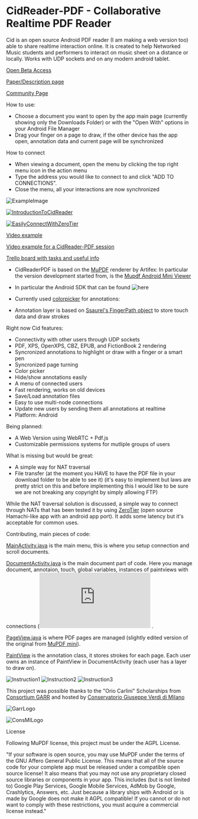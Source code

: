 # CidReader-PDF - Collaborative Realtime PDF Reader

Cid is an open source Android PDF reader (I am making a web version too) able to share realtime interaction online.
It is created to help Networked Music students and performers to interact on music sheet on a distance or locally.
Works with UDP sockets and on any modern android tablet.

[Open Beta Access](https://play.google.com/apps/testing/com.pietrocola.enrico.CidReader)

[Paper/Description page](http://enricopietrocola.com/cidreader/)

[Community Page](https://www.reddit.com/r/CidReaderPDF/)

How to use:

- Choose a document you want to open by the app main page (currently showing only the Downloads Folder) or with the "Open With" options in your Android File Manager
- Drag your finger on a page to draw, if the other device has the app open, annotation data and current page will be synchronized

How to connect
- When viewing a document, open the menu by clicking the top right menu icon in the action menu
- Type the address you would like to connect to and click "ADD TO CONNECTIONS".
- Close the menu, all your interactions are now synchronized

![ExampleImage](https://media.giphy.com/media/UvWuE9d1LzedVJLtGz/giphy.gif)

[![IntroductionToCidReader](https://raw.githubusercontent.com/EnricoPietrocola/Cid/master/Introduction%20to%20CidReader1.JPG)](https://www.youtube.com/watch?v=ofszkfZpO4k)

[![EasilyConnectWithZeroTier](https://raw.githubusercontent.com/EnricoPietrocola/Cid/master/easily%20connect%20thumnail1.JPG)](https://www.youtube.com/watch?v=2SYC5RHXCCY)

[Video example](https://www.youtube.com/watch?v=5DPnnhvZc1Q/)

[Video example for a CidReader-PDF session](https://www.youtube.com/watch?v=5DPnnhvZc1Q/)

[Trello board with tasks and useful info](https://trello.com/b/FIkBy6M9/ciddev/)

* CidReaderPDF is based on the [MuPDF](https://mupdf.com/) renderer by Artifex:
In particular the version development started from, is the [Mupdf Android Mini Viewer](https://github.com/ArtifexSoftware/mupdf-android-viewer-mini)

* In particular the Android SDK that can be found ![here](https://mupdf.com/downloads/)

* Currently used [colorpicker](https://github.com/skydoves/ColorPickerView) for annotations:

* Annotation layer is based on [Ssaurel's FingerPath object](https://gist.github.com/ssaurel/747c5c591f783450a30925543ba93c10) to store touch data and draw strokes

Right now Cid features:
* Connectivity with other users through UDP sockets
* PDF, XPS, OpenXPS, CBZ, EPUB, and FictionBook 2 rendering
* Syncronized annotations to highlight or draw with a finger or a smart pen
* Syncronized page turning
* Color picker
* Hide/show annotations easily
* A menu of connected users
* Fast rendering, works on old devices
* Save/Load annotation files
* Easy to use multi-node connections
* Update new users by sending them all annotations at realtime
* Platform: Android

Being planned:
* A Web Version using WebRTC + Pdf.js
* Customizable permissions systems for mutliple groups of users

What is missing but would be great:
* A simple way for NAT traversal
* File transfer (at the moment you HAVE to have the PDF file in your download folder to be able to see it) (it's easy to implement but laws are pretty strict on this and before implementing this I would like to be sure we are not breaking any copyright by simply allowing FTP)


While the NAT traversal solution is discussed, a simple way to connect through NATs that has been tested it by using [ZeroTier](https://www.zerotier.com/) (open source Hamachi-like app with an android app port). It adds some latency but it's acceptable for common uses.

Contributing, main pieces of code:

[MainActivity.java](https://github.com/EnricoPietrocola/CidReader-PDF/blob/master/CidReaderPDF/app/src/main/java/com/pietrocola/enrico/CidMainMenu/MainActivity.java) is the main menu, this is where you setup connection and scroll documents.

[DocumentActivity.java](https://github.com/EnricoPietrocola/CidReader-PDF/blob/master/CidReaderPDF/mupdf-lib/src/main/java/com/artifex/mupdf/mini/DocumentActivity.java) is the main document part of code. Here you manage document, annotaion, touch, global variables, instances of paintviews with connections (![original mupdf-mini version](https://github.com/ArtifexSoftware/mupdf-android-viewer-mini/blob/master/lib/src/main/java/com/artifex/mupdf/mini/DocumentActivity.java) .

[PageView.java](https://github.com/EnricoPietrocola/CidReader-PDF/blob/master/CidReaderPDF/mupdf-lib/src/main/java/com/artifex/mupdf/mini/PageView.java) is where PDF pages are managed (slightly edited version of the original from [MuPDF mini](https://github.com/ArtifexSoftware/mupdf-android-viewer-mini/blob/master/lib/src/main/java/com/artifex/mupdf/mini/PageView.java)).

[PaintView](https://github.com/EnricoPietrocola/CidReader-PDF/blob/master/CidReaderPDF/mupdf-lib/src/main/java/com/artifex/mupdf/mini/PaintView.java) is the annotation class, it stores strokes for each page. Each user owns an instance of PaintView in  DocumentActivity (each user has a layer to draw on).

![Instruction1](https://github.com/EnricoPietrocola/Cid/blob/master/instructions1.png)
![Instruction2](https://github.com/EnricoPietrocola/Cid/blob/master/instructions2.png)
![Instruction3](https://github.com/EnricoPietrocola/Cid/blob/master/instructions3.png)


This project was possible thanks to the "Orio Carlini" Scholarships from [Consortium GARR](https://www.garr.it/en/) and hosted by [Conservatorio Giuseppe Verdi di Milano](http://www.consmilano.it/en/)

![GarrLogo](https://owncloud.com/wp-content/uploads/2014/04/Garr-400x175.png)

![ConsMILogo](https://scontent.fmxp6-1.fna.fbcdn.net/v/t1.0-9/10294462_1379581619006671_3349738126355062339_n.jpg?_nc_cat=109&_nc_sid=174925&_nc_oc=AQkNmZxU1asY11RW08o3mhJXOSlxy4Ro-CHHGw45YsBLul2ECxTemXH2qeGbjflPnzOuTrdGoLiDWZfFE0FSQM3y&_nc_ht=scontent.fmxp6-1.fna&oh=7ba9651354211366128398669d9d4c68&oe=5EBB96BF)

License

Following MuPDF license, this project must be under the AGPL License. 

"If your software is open source, you may use MuPDF under the terms of the GNU Affero General Public License.
This means that all of the source code for your complete app must be released under a compatible open source license!
It also means that you may not use any proprietary closed source libraries or components in your app. This includes (but is not limited to) Google Play Services, Google Mobile Services, AdMob by Google, Crashlytics, Answers, etc.
Just because a library ships with Android or is made by Google does not make it AGPL compatible!
If you cannot or do not want to comply with these restrictions, you must acquire a commercial license instead."
